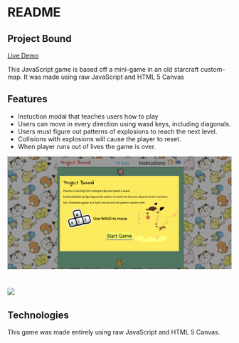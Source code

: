# README

## Project Bound
[Live Demo](https://joonson22.github.io/Project-Bound/)

This JavaScript game is based off a mini-game in an old starcraft custom-map. It was made using raw JavaScript and HTML 5 Canvas

## Features
  * Instuction modal that teaches users how to play
  * Users can move in every direction using wasd keys, including diagonals.
  * Users must figure out patterns of explosions to reach the next level.
  * Collisions with explosions will cause the player to reset.
  * When player runs out of lives the game is over.
  
   ![](/dist/modal.png)
#
   
   ![](/dist/gameplay.gif)
 

## Technologies

This game was made entirely using raw JavaScript and HTML 5 Canvas.
